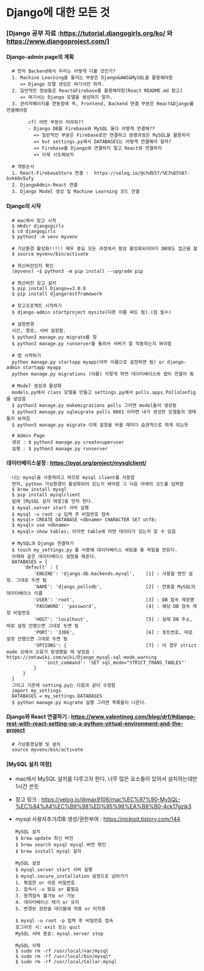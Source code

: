 Django에 대한 모든 것
==================

### [Django 공부 자료 :https://tutorial.djangogirls.org/ko/ 와 https://www.djangoproject.com/]

#### Django-admin page의 계획

      # 먼저 Backend에서 우리는 어떻게 다룰 것인가?
      1. Machine Learning을 돌리는 부분은 Django&AWS&MySQL을 활용해야함
         => Django 모델 생성은 여기서만 하자. 
      2. 일반적인 정보들은 React&Firebase를 활용해야함[React README.md 참고]
         => 여기서는 Django 모델을 생성하지 말자.
      3. 관리자페이지를 연동함에 즉, Frontend, Backend 연결 부분은 React&Django를 연결해야함
      
            cf) 어떤 부분이 어려워??
            - Django DB를 Firebase와 MySQL 둘다 어떻게 연결해??
              => 일반적인 부분은 Firebase로만 연결하고 증명과정은 MySQL을 활용하자
              => but settings.py에서 DATABASES는 어떻게 연결해야 할까?
              => Firebase를 Django와 연결하지 말고 React와 연결하자
              => 이제 시도해보자
      
      # 개발순서
      1. React-FirebaseStore 연결 :  https://velog.io/@chdb57/%E3%85%87-bvk60v5ufy
      2. DjangoAdmin-React 연결
      3. Django Model 생성 및 Machine Learning 코드 연결

#### Django의 시작 

      # mac에서 장고 시작
      $ mkdir djangogirls
      $ cd djangogirls
      $ python3 -m venv myvenv
      
      # 가상환경 활성화!!!!! 매우 중요 모든 과정에서 항상 활성화되어야지 DB에도 접근을 할 
      $ source myvenv/bin/activate
      
      # 최신버전인지 확인
      (myvenv) ~$ python3 -m pip install --upgrade pip
      
      # 최신버전 장고 설치
      $ pip install Django==3.0.8
      $ pip install djangorestframework
      
      # 장고프로젝트 시작하기
      $ django-admin startproject mysite(다른 이름 써도 됨).(점 필수)
      
      # 설정변경
      시간, 경로, 서버 설정함.
      $ python3 manage.py migrate를 함
      $ python3 manage.py runserver를 돌려서 서버가 잘 작동하는지 봐야함
      
      # 앱 시작하기
      python manage.py startapp myapp(아무 이름으로 설정하면 됨) or django-admin startapp myapp
      python manage.py migrations (이름) 이렇게 하면 데이터베이스와 앱이 연결이 됨
      
      # Model 생성과 활성화
      models.py에서 class 모델을 만들고 settings.py에서 polls.apps.PollsConfig를 넣었음
      $ python3 manage.py makemigrations polls 그러면 model들이 생성됨
      $ python3 manage.py sqlmigrate polls 0001 이러면 내가 생성한 모델들의 형태들이 보여짐
      $ python3 manage.py migrate 이제 설정을 바꿀 때마다 습관적으로 하게 되는듯
      
      # Admin Page
      생성 : $ python3 manage.py createsuperuser
      실행 : $ python3 manage.py runserver
      
#### 데이터베이스설정 : https://pypi.org/project/mysqlclient/

      나는 mysql을 사용하려고 하므로 mysql client를 사용함
      먼저, python 가상환경이 활성화되어 있는지 봐야함 그 다음 아래의 코드를 입력함
      $ brew install mysql
      $ pip install mysqlclient
      밑에 [MySQL 설치 여정]을 먼저 한다.
      $ mysql.server start 서버 실행
      $ mysql -u root -p 입력 후 비밀번호 접속
      $ mysql> CREATE DATABASE <dbname> CHARACTER SET utf8;
      $ mysql> use <dbname>
      $ mysql> show tables; 이러면 table에 어떤 데이터가 있는지 알 수 있음
      
      # MySQL과 Django 연결하기
      $ touch my_settings.py 를 사용해 데이터베이스 세팅을 둘 파일을 만든다.
      아래와 같은 데이터베이스 설정을 해준다.
      DATABASES = {
          'default' : {
              'ENGINE': 'django.db.backends.mysql',    [1] : 사용할 엔진 설정. 그대로 두면 됨
              'NAME': 'django_pollsdb',                [2] : 연동할 MySQL의 데이터베이스 이름
              'USER': 'root',                          [3] : DB 접속 계정명
              'PASSWORD': 'password',                  [4] : 해당 DB 접속 계정 비밀번호
              'HOST': 'localhost',                     [5] : 실제 DB 주소, 따로 설정 안했으면 그대로 두면 됨
              'PORT': '3306',                          [6] : 포트번호, 따로 설정 안했으면 그대로 두면 됨
              'OPTIONS': {                             [7] : 이 경우 strict mode 상에서 오류가 발생했을 때 넣었음 : https://zetawiki.com/wiki/Django_mysql-sql-mode_warning
                  'init_command': 'SET sql_mode="STRICT_TRANS_TABLES"'
              }
          }
      }
      그리고 기존에 setting.py는 다음과 같이 수정함
      import my_settings
      DATABASES = my_settings.DATABASES
      $ python manage.py migrate 실행 그러면 목록들이 나온다.
      
#### Django와 React 연결하기 : https://www.valentinog.com/blog/drf/#django-rest-with-react-setting-up-a-python-virtual-environment-and-the-project

      # 가상환경실행 및 설치
      source myvenv/bin/activate
      
      
      
      
#### [MySQL 설치 여정]

- mac에서 MySQL 설치를 다루고자 한다. 너무 많은 요소들이 있어서 설치하는데만 1시간 쓴듯

- 참고 링크 : https://velog.io/@max9106/mac%EC%97%90-MySQL-%EC%84%A4%EC%B9%98%ED%95%98%EA%B8%B0-4ck17gzjk3

- mysql 사용자추가/DB 생성/권한부여 : https://nickjoit.tistory.com/144

      MySQL 설치
      $ brew update 최신 버전
      $ brew search mysql mysql 버전 확인
      $ brew install mysql 설치
      
      MySQL 설정
      $ mysql.server start 서버 실행
      $ mysql.secure_installation 설정으로 넘어가기
      1. 복잡한 or 쉬운 비밀번호
      2. 접속시 -u 필요 or 불필요
      3. 원격접속 불가능 or 가능
      4. 데이터베이스 제거 or 유지
      5. 변경된 권한을 데이블에 적용 or 미적용
      
      $ mysql -u root -p 입력 후 비밀번호 접속
      로그아웃 시: exit 또는 quit
      MySQL 서버 종료: mysql.server stop
      
      MySQL 삭제
      $ sudo rm -rf /usr/local/var/mysql
      $ sudo rm -rf /usr/local/bin/mysql*
      $ sudo rm -rf /usr/local/Cellar.mysql
